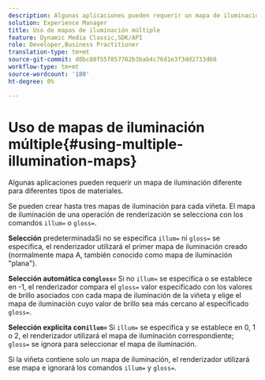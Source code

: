 ```yaml
---
description: Algunas aplicaciones pueden requerir un mapa de iluminación diferente para diferentes tipos de materiales.
solution: Experience Manager
title: Uso de mapas de iluminación múltiple
feature: Dynamic Media Classic,SDK/API
role: Developer,Business Practitioner
translation-type: tm+mt
source-git-commit: d0bc88f55f857762b3bab4c76d1e3f3dd2733d60
workflow-type: tm+mt
source-wordcount: '180'
ht-degree: 0%

---
```



# Uso de mapas de iluminación múltiple{#using-multiple-illumination-maps}

Algunas aplicaciones pueden requerir un mapa de iluminación diferente para diferentes tipos de materiales.

Se pueden crear hasta tres mapas de iluminación para cada viñeta. El mapa de iluminación de una operación de renderización se selecciona con los comandos `illum=` o `gloss=`.

**Selección** predeterminadaSi no se especifica  `illum=` ni  `gloss=` se especifica, el renderizador utilizará el primer mapa de iluminación creado (normalmente mapa A, también conocido como mapa de iluminación &quot;plana&quot;).

**Selección automática con`gloss=`** Si no  `illum=` se especifica o se establece en -1, el renderizador compara el  `gloss=` valor especificado con los valores de brillo asociados con cada mapa de iluminación de la viñeta y elige el mapa de iluminación cuyo valor de brillo sea más cercano al especificado  `gloss=`.

**Selección explícita con`illum=`** Si  `illum=` se especifica y se establece en 0, 1 o 2, el renderizador utilizará el mapa de iluminación correspondiente;  `gloss=` se ignora para seleccionar el mapa de iluminación.

Si la viñeta contiene solo un mapa de iluminación, el renderizador utilizará ese mapa e ignorará los comandos `illum=` y `gloss=`.
